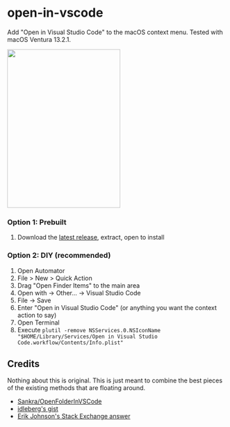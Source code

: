 # open-in-vscode

Add "Open in Visual Studio Code" to the macOS context menu. Tested with macOS Ventura 13.2.1.

<img width="260" height="364" src="https://user-images.githubusercontent.com/51724788/227115981-886d8f74-ac42-474c-8570-a82204ea45a4.gif"/>

### Option 1: Prebuilt

1. Download the [latest release](https://github.com/lightningboltemoji/open-in-vscode/releases), extract, open to install

### Option 2: DIY (recommended)

1. Open Automator
2. File > New > Quick Action
3. Drag "Open Finder Items" to the main area
4. Open with -> Other... -> Visual Studio Code
5. File -> Save
6. Enter "Open in Visual Studio Code" (or anything you want the context action to say)
7. Open Terminal
8. Execute `plutil -remove NSServices.0.NSIconName "$HOME/Library/Services/Open in Visual Studio Code.workflow/Contents/Info.plist"`

## Credits

Nothing about this is original. This is just meant to combine the best pieces of the existing methods that are floating around.

* [Sankra/OpenFolderInVSCode](https://github.com/Sankra/OpenFolderInVSCode)
* [idleberg's gist](https://gist.github.com/idleberg/bc65021a736e9139e3e31f7f2c761d5d)
* [Erik Johnson's Stack Exchange answer](https://apple.stackexchange.com/a/453044)

